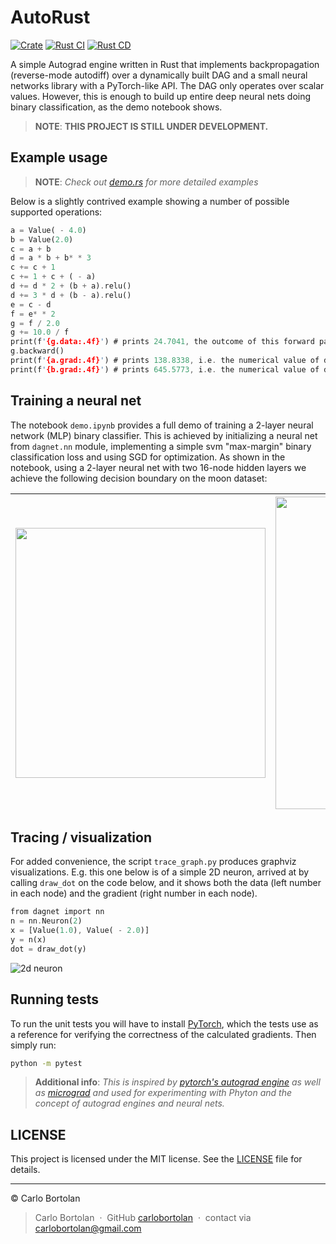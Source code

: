 # AutoRust

[![Crate](https://img.shields.io/crates/v/autorust.svg)](https://crates.io/crates/autorust)
[![Rust CI](https://github.com/carlobortolan/autorust/actions/workflows/rust_ci.yml/badge.svg?branch=master)](https://github.com/carlobortolan/autorust/actions/workflows/rust_ci.yml)
[![Rust CD](https://github.com/carlobortolan/autorust/actions/workflows/rust_cd.yml/badge.svg)](https://github.com/carlobortolan/autorust/actions/workflows/rust_cd.yml)

A simple Autograd engine written in Rust that implements backpropagation (reverse-mode autodiff) over a dynamically
built DAG and a small neural networks library with a PyTorch-like API. The DAG only operates over scalar values.
However, this is enough to build up entire deep neural nets doing binary classification, as the demo notebook shows.


> __NOTE__: __THIS PROJECT IS STILL UNDER DEVELOPMENT.__

<!-- ## Installation

```bash
cargo install autorust
```
-->

## Example usage

> __NOTE__: _Check out [demo.rs](demo.rs) for more detailed examples_

Below is a slightly contrived example showing a number of possible supported operations:

```rust
a = Value( - 4.0)
b = Value(2.0)
c = a + b
d = a * b + b* * 3
c += c + 1
c += 1 + c + ( - a)
d += d * 2 + (b + a).relu()
d += 3 * d + (b - a).relu()
e = c - d
f = e* * 2
g = f / 2.0
g += 10.0 / f
print(f'{g.data:.4f}') # prints 24.7041, the outcome of this forward pass
g.backward()
print(f'{a.grad:.4f}') # prints 138.8338, i.e. the numerical value of dg/da
print(f'{b.grad:.4f}') # prints 645.5773, i.e. the numerical value of dg/db
```

## Training a neural net

The notebook `demo.ipynb` provides a full demo of training a 2-layer neural network (MLP) binary classifier. This is
achieved by initializing a neural net from `dagnet.nn` module, implementing a simple svm "max-margin" binary
classification loss and using SGD for optimization. As shown in the notebook, using a 2-layer neural net with two
16-node hidden layers we achieve the following decision boundary on the moon dataset:

| <a href="demo.ipynb"><img src="moon_in.png" width="400px;" alt=""/> | <a href="demo.ipynb"><img src="moon_mlp.png" width="500px;" alt=""/> |
|---------------------------------------------------------------------|----------------------------------------------------------------------|

## Tracing / visualization

For added convenience, the script `trace_graph.py` produces graphviz visualizations. E.g. this one below is of a simple
2D neuron, arrived at by calling `draw_dot` on the code below, and it shows both the data (left number in each node) and
the gradient (right number in each node).

```rust
from dagnet import nn
n = nn.Neuron(2)
x = [Value(1.0), Value( - 2.0)]
y = n(x)
dot = draw_dot(y)
```

![2d neuron](gout.svg)

## Running tests

To run the unit tests you will have to install [PyTorch](https://pytorch.org/), which the tests use as a reference for
verifying the correctness of the calculated gradients. Then simply run:

```bash
python -m pytest
```

> __Additional info__: _This is inspired
by [pytorch's autograd engine](https://pytorch.org/blog/overview-of-pytorch-autograd-engine) as well
as [micrograd](https://github.com/karpathy/micrograd) and used for experimenting with Phyton and the concept of autograd
engines and neural nets._

## LICENSE

This project is licensed under the MIT license. See the [LICENSE](LICENSE) file for details.


---


© Carlo Bortolan

> Carlo Bortolan &nbsp;&middot;&nbsp;
> GitHub [carlobortolan](https://github.com/carlobortolan) &nbsp;&middot;&nbsp;
> contact via [carlobortolan@gmail.com](carlobortolan@gmail.com)
